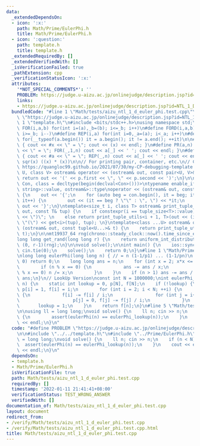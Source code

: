 ```yaml
---
data:
  _extendedDependsOn:
  - icon: ':x:'
    path: Math/Prime/EulerPhi.h
    title: Math/Prime/EulerPhi.h
  - icon: ':question:'
    path: template.h
    title: template.h
  _extendedRequiredBy: []
  _extendedVerifiedWith: []
  _isVerificationFailed: true
  _pathExtension: cpp
  _verificationStatusIcon: ':x:'
  attributes:
    '*NOT_SPECIAL_COMMENTS*': ''
    PROBLEM: https://judge.u-aizu.ac.jp/onlinejudge/description.jsp?id=NTL_1_D
    links:
    - https://judge.u-aizu.ac.jp/onlinejudge/description.jsp?id=NTL_1_D
  bundledCode: "#line 1 \"Math/tests/aizu_ntl_1_d_euler_phi.test.cpp\"\n#define PROBLEM\
    \ \"https://judge.u-aizu.ac.jp/onlinejudge/description.jsp?id=NTL_1_D\"\n\n#line\
    \ 1 \"template.h\"\n#include <bits/stdc++.h>\nusing namespace std;\n\n#define\
    \ FOR(i,a,b) for(int i=(a),_b=(b); i<=_b; i++)\n#define FORD(i,a,b) for(int i=(a),_b=(b);\
    \ i>=_b; i--)\n#define REP(i,a) for(int i=0,_a=(a); i<_a; i++)\n#define EACH(it,a)\
    \ for(__typeof(a.begin()) it = a.begin(); it != a.end(); ++it)\n\n#define DEBUG(x)\
    \ { cout << #x << \" = \"; cout << (x) << endl; }\n#define PR(a,n) { cout << #a\
    \ << \" = \"; FOR(_,1,n) cout << a[_] << ' '; cout << endl; }\n#define PR0(a,n)\
    \ { cout << #a << \" = \"; REP(_,n) cout << a[_] << ' '; cout << endl; }\n\n#define\
    \ sqr(x) ((x) * (x))\n\n// For printing pair, container, etc.\n// Copied from\
    \ https://quangloc99.github.io/2021/07/30/my-CP-debugging-template.html\ntemplate<class\
    \ U, class V> ostream& operator << (ostream& out, const pair<U, V>& p) {\n   \
    \ return out << '(' << p.first << \", \" << p.second << ')';\n}\n\ntemplate<class\
    \ Con, class = decltype(begin(declval<Con>()))>\ntypename enable_if<!is_same<Con,\
    \ string>::value, ostream&>::type\noperator << (ostream& out, const Con& con)\
    \ {\n    out << '{';\n    for (auto beg = con.begin(), it = beg; it != con.end();\
    \ it++) {\n        out << (it == beg ? \"\" : \", \") << *it;\n    }\n    return\
    \ out << '}';\n}\ntemplate<size_t i, class T> ostream& print_tuple_utils(ostream&\
    \ out, const T& tup) {\n    if constexpr(i == tuple_size<T>::value) return out\
    \ << \")\"; \n    else return print_tuple_utils<i + 1, T>(out << (i ? \", \" :\
    \ \"(\") << get<i>(tup), tup); \n}\ntemplate<class ...U> ostream& operator <<\
    \ (ostream& out, const tuple<U...>& t) {\n    return print_tuple_utils<0, tuple<U...>>(out,\
    \ t);\n}\n\nmt19937_64 rng(chrono::steady_clock::now().time_since_epoch().count());\n\
    long long get_rand(long long r) {\n    return uniform_int_distribution<long long>\
    \ (0, r-1)(rng);\n}\n\nvoid solve();\n\nint main() {\n    ios::sync_with_stdio(0);\
    \ cin.tie(0);\n    solve();\n    return 0;\n}\n#line 1 \"Math/Prime/EulerPhi.h\"\
    \nlong long eulerPhi(long long n) { // = n (1-1/p1) ... (1-1/pn)\n    if (n ==\
    \ 0) return 0;\n    long long ans = n;\n    for (int x = 2; x*x <= n; ++x) {\n\
    \        if (n % x == 0) {\n            ans -= ans / x;\n            while (n\
    \ % x == 0) n /= x;\n        }\n    }\n    if (n > 1) ans -= ans / n;\n    return\
    \ ans;\n}\n// LookUp Version\nconst int N = 1000000;\nint eulerPhi_lookup(int\
    \ n) {\n    static int lookup = 0, p[N], f[N];\n    if (!lookup) {\n        REP(i,N)\
    \ p[i] = 1, f[i] = i;\n        for (int i = 2; i < N; ++i) {\n            if (p[i])\
    \ {\n            f[i] -= f[i] / i;\n                for (int j = i+i; j < N; j+=i)\n\
    \                    p[j] = 0, f[j] -= f[j] / i;\n            }\n        }\n \
    \       lookup = 1;\n    }\n    return f[n];\n}\n#line 5 \"Math/tests/aizu_ntl_1_d_euler_phi.test.cpp\"\
    \n\nusing ll = long long;\nvoid solve() {\n    ll n; cin >> n;\n    if (n < N)\
    \ {\n        assert(eulerPhi(n) == eulerPhi_lookup(n));\n    }\n    cout << eulerPhi(n)\
    \ << endl;\n}\n"
  code: "#define PROBLEM \"https://judge.u-aizu.ac.jp/onlinejudge/description.jsp?id=NTL_1_D\"\
    \n\n#include \"../../template.h\"\n#include \"../Prime/EulerPhi.h\"\n\nusing ll\
    \ = long long;\nvoid solve() {\n    ll n; cin >> n;\n    if (n < N) {\n      \
    \  assert(eulerPhi(n) == eulerPhi_lookup(n));\n    }\n    cout << eulerPhi(n)\
    \ << endl;\n}\n"
  dependsOn:
  - template.h
  - Math/Prime/EulerPhi.h
  isVerificationFile: true
  path: Math/tests/aizu_ntl_1_d_euler_phi.test.cpp
  requiredBy: []
  timestamp: '2022-01-11 21:41:41+08:00'
  verificationStatus: TEST_WRONG_ANSWER
  verifiedWith: []
documentation_of: Math/tests/aizu_ntl_1_d_euler_phi.test.cpp
layout: document
redirect_from:
- /verify/Math/tests/aizu_ntl_1_d_euler_phi.test.cpp
- /verify/Math/tests/aizu_ntl_1_d_euler_phi.test.cpp.html
title: Math/tests/aizu_ntl_1_d_euler_phi.test.cpp
---
```

